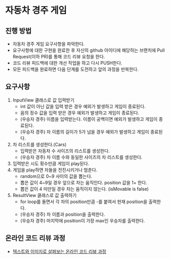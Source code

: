 # 자동차 경주 게임
## 진행 방법
* 자동차 경주 게임 요구사항을 파악한다.
* 요구사항에 대한 구현을 완료한 후 자신의 github 아이디에 해당하는 브랜치에 Pull Request(이하 PR)를 통해 코드 리뷰 요청을 한다.
* 코드 리뷰 피드백에 대한 개선 작업을 하고 다시 PUSH한다.
* 모든 피드백을 완료하면 다음 단계를 도전하고 앞의 과정을 반복한다.

## 요구사항
1. InputView 클래스로 값 입력받기
   * int 값이 아닌 값을 입력 받은 경우 예외가 발생하고 게임이 종료된다.
   * 음의 정수 값을 입력 받은 경우 예외가 발생하고 게임이 종료된다.
   * (우승자 경주) 이름을 입력받는다. 이름이 공백이면 예외가 발생하고 게임이 종료된다.
   * (우승자 경주) 차 이름의 길이가 5가 넘을 경우 예외가 발생하고 게임이 종료된다.
2. 차 리스트를 생성한다.(Cars)
   * 입력받은 자동차 수 사이즈의 리스트를 생성한다.
   * (우승자 경주) 차 이름 수와 동일한 사이즈의 차 리스트를 생성한다.
3. 입력받은 시도 횟수만큼 게임이 play된다.
4. 게임을 play하면 차들을 전진시키거나 멈춘다.
   * random으로 0~9 사이의 값을 뽑는다.
   * 뽑은 값이 4~9일 경우 앞으로 차는 움직인다. position 값을 1+ 한다.
   * 뽑은 값이 4 미만일 경우 차는 움직이지 않는다. (isMovable is false)
5. ResultView 클래스로 값 출력하기
   * for loop를 돌면서 각 차의 position만큼 -를 붙여서 현재 position을 출력한다.
   * (우승자 경주) 차 이름과 position을 출력한다.
   * (우승자 경주) 마지막에 position이 가장 max인 우승자를 출력한다.
   
## 온라인 코드 리뷰 과정
* [텍스트와 이미지로 살펴보는 온라인 코드 리뷰 과정](https://github.com/next-step/nextstep-docs/tree/master/codereview)